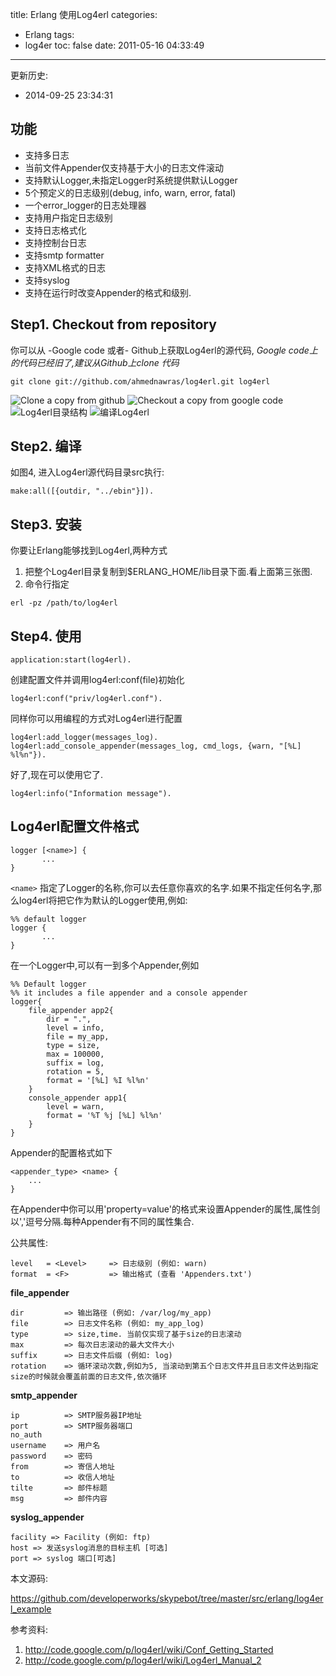 title: Erlang 使用Log4erl
categories:
  - Erlang
tags:
  - log4er
toc: false
date: 2011-05-16 04:33:49
---


更新历史:

- 2014-09-25 23:34:31

## 功能

- 支持多日志
- 当前文件Appender仅支持基于大小的日志文件滚动
- 支持默认Logger,未指定Logger时系统提供默认Logger
- 5个预定义的日志级别(debug, info, warn, error, fatal)
- 一个error_logger的日志处理器
- 支持用户指定日志级别
- 支持日志格式化
- 支持控制台日志
- 支持smtp formatter
- 支持XML格式的日志
- 支持syslog
- 支持在运行时改变Appender的格式和级别.

## Step1. Checkout from repository

你可以从 -Google code 或者- Github上获取Log4erl的源代码, *Google code上的代码已经旧了,建议从Github上clone 代码*

```
git clone git://github.com/ahmednawras/log4erl.git log4erl
```

![Clone a copy from github][1]
![Checkout a copy from google code][2]
![Log4erl目录结构][3]
![编译Log4erl][4]

## Step2. 编译

如图4, 进入Log4erl源代码目录src执行:

```
make:all([{outdir, "../ebin"}]).
```

## Step3. 安装

你要让Erlang能够找到Log4erl,两种方式

1. 把整个Log4erl目录复制到$ERLANG_HOME/lib目录下面.看上面第三张图.
2. 命令行指定

```
erl -pz /path/to/log4erl
```

## Step4. 使用

```
application:start(log4erl).
```

创建配置文件并调用log4erl:conf(file)初始化

```
log4erl:conf("priv/log4erl.conf").
```

同样你可以用编程的方式对Log4erl进行配置

```
log4erl:add_logger(messages_log).
log4erl:add_console_appender(messages_log, cmd_logs, {warn, "[%L] %l%n"}).
```

好了,现在可以使用它了.

```
log4erl:info("Information message").
```

## Log4erl配置文件格式

```
logger [<name>] {
       ...
}
```

`<name>` 指定了Logger的名称,你可以去任意你喜欢的名字.如果不指定任何名字,那么log4erl将把它作为默认的Logger使用,例如:


```
%% default logger
logger {
       ...
}
```

在一个Logger中,可以有一到多个Appender,例如

```
%% Default logger
%% it includes a file appender and a console appender
logger{
	file_appender app2{
		dir = ".",
		level = info,
		file = my_app,
		type = size,
		max = 100000,
		suffix = log,
		rotation = 5,
		format = '[%L] %I %l%n'
	}
	console_appender app1{
		level = warn,
		format = '%T %j [%L] %l%n'
	}
}
```

Appender的配置格式如下

```
<appender_type> <name> {
	...
}
```

在Appender中你可以用'property=value'的格式来设置Appender的属性,属性剑以','逗号分隔.每种Appender有不同的属性集合.

公共属性:

```
level   = <Level>     => 日志级别 (例如: warn)
format  = <F>		  => 输出格式 (查看 'Appenders.txt')
```

**file_appender**

```
dir         => 输出路径 (例如: /var/log/my_app)
file        => 日志文件名称 (例如: my_app_log)
type        => size,time. 当前仅实现了基于size的日志滚动
max         => 每次日志滚动的最大文件大小
suffix      => 日志文件后缀 (例如: log)
rotation    => 循环滚动次数,例如为5, 当滚动到第五个日志文件并且日志文件达到指定size的时候就会覆盖前面的日志文件,依次循环
```

**smtp_appender**

```
ip          => SMTP服务器IP地址
port        => SMTP服务器端口
no_auth
username    => 用户名
password    => 密码
from        => 寄信人地址
to          => 收信人地址
tilte       => 邮件标题
msg         => 邮件内容
```

**syslog_appender**

```
facility => Facility (例如: ftp)
host => 发送syslog消息的目标主机 [可选]
port => syslog 端口[可选]
```


本文源码:

https://github.com/developerworks/skypebot/tree/master/src/erlang/log4erl_example


参考资料:

1. http://code.google.com/p/log4erl/wiki/Conf_Getting_Started
2. http://code.google.com/p/log4erl/wiki/Log4erl_Manual_2


  [1]: /assets/images/clone-log4erl.png
  [2]: /assets/images/checkout-log4erl.png
  [3]: /assets/images/log4erl-directory-structure.png
  [4]: /assets/images/compile-log4erl.png